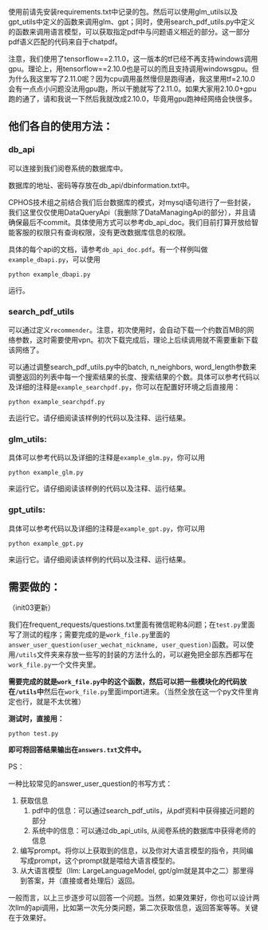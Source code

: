使用前请先安装requirements.txt中记录的包。然后可以使用glm_utils以及gpt_utils中定义的函数来调用glm、gpt；同时，使用search_pdf_utils.py中定义的函数来调用语言模型，可以获取指定pdf中与问题语义相近的部分。这一部分pdf语义匹配的代码来自于chatpdf。

注意，我们使用了tensorflow==2.11.0，这一版本的tf已经不再支持windows调用gpu。理论上，用tensorflow==2.10.0也是可以的而且支持调用windowsgpu。但为什么我这里写了2.11.0呢？因为cpu调用虽然慢但是跑得通，我这里用tf=2.10.0会有一点点小问题没法用gpu跑，所以干脆就写了2.11.0。如果大家用2.10.0+gpu跑的通了，请和我说一下然后我就改成2.10.0，毕竟用gpu跑神经网络会快很多。



## 他们各自的使用方法：

### db_api

可以连接到我们阅卷系统的数据库中。

数据库的地址、密码等存放在db_api/dbinformation.txt中。

CPHOS技术组之前结合我们后台数据库的模式，对mysql语句进行了一些封装，我们这里仅仅使用DataQueryApi（我删除了DataManagingApi的部分），并且请确保最后不commit。具体使用方式可以参考db_api_doc。我们目前打算开放给智能客服的权限只有查询权限，没有更改数据库信息的权限。

具体的每个api的文档，请参考`db_api_doc.pdf`。有一个样例叫做`example_dbapi.py`，可以使用

```shell
python example_dbapi.py
```

运行。

### search_pdf_utils

可以通过定义`recommender`。注意，初次使用时，会自动下载一个约数百MB的网络参数，这时需要使用vpn。初次下载完成后，理论上后续调用就不需要重新下载该网络了。

可以通过调整search_pdf_utils.py中的batch, n_neighbors, word_length参数来调整返回的列表中每一个搜索结果的长度、搜索结果的个数。具体可以参考代码以及详细的注释是`example_searchpdf.py`，你可以在配置好环境之后直接用：

```shell
python example_searchpdf.py
```

去运行它。请仔细阅读该样例的代码以及注释、运行结果。

### glm_utils:

具体可以参考代码以及详细的注释是`example_glm.py`，你可以用

```shell
python example_glm.py
```

来运行它。请仔细阅读该样例的代码以及注释、运行结果。

### gpt_utils:

具体可以参考代码以及详细的注释是`example_gpt.py`，你可以用

```shell
python example_gpt.py
```

来运行它。请仔细阅读该样例的代码以及注释、运行结果。

## 需要做的：

（init03更新）

我们在frequent_requests/questions.txt里面有微信昵称&问题；在`test.py`里面写了测试的程序；需要完成的是`work_file.py`里面的`answer_user_question(user_wechat_nickname, user_question)`函数。可以使用`/utils`文件夹来存放一些写的封装的方法什么的，可以避免把全部东西都写在`work_file.py`一个文件夹里。



**需要完成的就是`work_file.py`中的这个函数，然后可以把一些模块化的代码放在`/utils`中**然后在`work_file.py`里面import进来。（当然全放在这一个py文件里肯定也行，就是不太优雅）



**测试时，直接用：**

```shell
python test.py
```

**即可将回答结果输出在`answers.txt`文件中。**





PS：

一种比较常见的answer_user_question的书写方式：

1. 获取信息
	1. pdf中的信息：可以通过search_pdf_utils，从pdf资料中获得接近问题的部分
	2. 系统中的信息：可以通过db_api_utils, 从阅卷系统的数据库中获得老师的信息
2. 编写prompt。将你以上获取到的信息，以及你对大语言模型的指令，共同编写成prompt，这个prompt就是喂给大语言模型的。
3. 从大语言模型（llm: LargeLanguageModel, gpt/glm就是其中之二）那里得到答案，并（直接或者处理后）返回。



一般而言，以上三步逐步可以回答一个问题。当然，如果效果好，你也可以设计两次llm的api调用，比如第一次先分类问题，第二次获取信息，返回答案等等。关键在于效果好。

